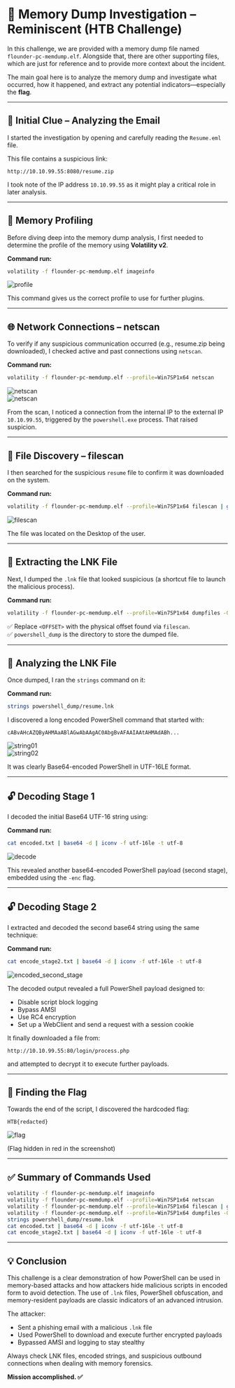
# 🧠 Memory Dump Investigation – Reminiscent (HTB Challenge)

In this challenge, we are provided with a memory dump file named `flounder-pc-memdump.elf`. Alongside that, there are other supporting files, which are just for reference and to provide more context about the incident.

The main goal here is to analyze the memory dump and investigate what occurred, how it happened, and extract any potential indicators—especially the **flag**.

---

## 📧 Initial Clue – Analyzing the Email

I started the investigation by opening and carefully reading the `Resume.eml` file.

This file contains a suspicious link:

```
http://10.10.99.55:8080/resume.zip
```

I took note of the IP address `10.10.99.55` as it might play a critical role in later analysis.

---

## 🧬 Memory Profiling

Before diving deep into the memory dump analysis, I first needed to determine the profile of the memory using **Volatility v2**.

**Command run:**
```bash
volatility -f flounder-pc-memdump.elf imageinfo
```

![profile](./mem/hprofile.PNG)

This command gives us the correct profile to use for further plugins.

---

## 🌐 Network Connections – netscan

To verify if any suspicious communication occurred (e.g., resume.zip being downloaded), I checked active and past connections using `netscan`.

**Command run:**
```bash
volatility -f flounder-pc-memdump.elf --profile=Win7SP1x64 netscan
```

![netscan](./mem/netscan1.PNG)  
![netscan](./mem/netscan2.PNG)

From the scan, I noticed a connection from the internal IP to the external IP `10.10.99.55`, triggered by the `powershell.exe` process. That raised suspicion.

---

## 📂 File Discovery – filescan

I then searched for the suspicious `resume` file to confirm it was downloaded on the system.

**Command run:**
```bash
volatility -f flounder-pc-memdump.elf --profile=Win7SP1x64 filescan | grep resume
```

![filescan](./mem/filescan.PNG)

The file was located on the Desktop of the user.

---

## 🧪 Extracting the LNK File

Next, I dumped the `.lnk` file that looked suspicious (a shortcut file to launch the malicious process).

**Command run:**
```bash
volatility -f flounder-pc-memdump.elf --profile=Win7SP1x64 dumpfiles -Q <OFFSET> -D powershell_dump
```

✅ Replace `<OFFSET>` with the physical offset found via `filescan`.  
✅ `powershell_dump` is the directory to store the dumped file.

---

## 🔎 Analyzing the LNK File

Once dumped, I ran the `strings` command on it:

**Command run:**
```bash
strings powershell_dump/resume.lnk
```

I discovered a long encoded PowerShell command that started with:

```
cABvAHcAZQByAHMAaABlAGwAbAAgAC0AbgBvAFAAIAAtAHMAdABh...
```

![string01](./mem/string01.PNG)  
![string02](./mem/string02.PNG)

It was clearly Base64-encoded PowerShell in UTF-16LE format.

---

## 🔓 Decoding Stage 1

I decoded the initial Base64 UTF-16 string using:

**Command run:**
```bash
cat encoded.txt | base64 -d | iconv -f utf-16le -t utf-8
```

![decode](./mem/encode01.PNG)

This revealed another base64-encoded PowerShell payload (second stage), embedded using the `-enc` flag.

---

## 🔓 Decoding Stage 2

I extracted and decoded the second base64 string using the same technique:

**Command run:**
```bash
cat encode_stage2.txt | base64 -d | iconv -f utf-16le -t utf-8
```

![encoded_second_stage](./mem/encoded_second_stage.PNG)

The decoded output revealed a full PowerShell payload designed to:
- Disable script block logging
- Bypass AMSI
- Use RC4 encryption
- Set up a WebClient and send a request with a session cookie

It finally downloaded a file from:
```
http://10.10.99.55:80/login/process.php
```

and attempted to decrypt it to execute further payloads.

---

## 🏁 Finding the Flag

Towards the end of the script, I discovered the hardcoded flag:

```
HTB{redacted}
```

![flag](./mem/flag.PNG)

(Flag hidden in red in the screenshot)

---

## ✅ Summary of Commands Used

```bash
volatility -f flounder-pc-memdump.elf imageinfo
volatility -f flounder-pc-memdump.elf --profile=Win7SP1x64 netscan
volatility -f flounder-pc-memdump.elf --profile=Win7SP1x64 filescan | grep resume
volatility -f flounder-pc-memdump.elf --profile=Win7SP1x64 dumpfiles -Q <OFFSET> -D powershell_dump
strings powershell_dump/resume.lnk
cat encoded.txt | base64 -d | iconv -f utf-16le -t utf-8
cat encode_stage2.txt | base64 -d | iconv -f utf-16le -t utf-8
```

---

## 💡 Conclusion

This challenge is a clear demonstration of how PowerShell can be used in memory-based attacks and how attackers hide malicious scripts in encoded form to avoid detection. The use of `.lnk` files, PowerShell obfuscation, and memory-resident payloads are classic indicators of an advanced intrusion.

The attacker:
- Sent a phishing email with a malicious `.lnk` file
- Used PowerShell to download and execute further encrypted payloads
- Bypassed AMSI and logging to stay stealthy

Always check LNK files, encoded strings, and suspicious outbound connections when dealing with memory forensics.

**Mission accomplished. ✅**
